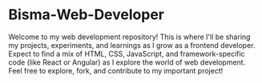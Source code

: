 # Bisma-Web-Developer
Welcome to my web development repository! This is where I'll be sharing my projects, experiments, and learnings as I grow as a frontend developer. Expect to find a mix of HTML, CSS, JavaScript, and framework-specific code (like React or Angular) as I explore the world of web development. Feel free to explore, fork, and contribute to my important project!

 
